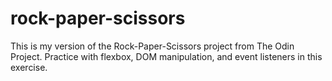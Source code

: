 # rock-paper-scissors
This is my version of the Rock-Paper-Scissors project from The Odin Project.
Practice with flexbox, DOM manipulation, and event listeners in this exercise.
